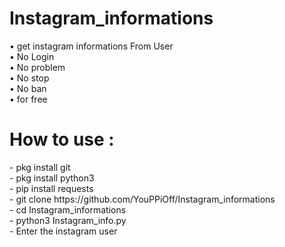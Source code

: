 <html>
<h1> Instagram_informations</h1>
• get instagram informations From User<br>  
• No Login<br>  
• No problem<br>  
• No stop<br> 
• No ban<br> 
• for free<br> 
<h1> How to use :<br> </h1>
- pkg install git<br> 
- pkg install python3<br> 
- pip install requests<br> 
- git clone https://github.com/YouPPiOff/Instagram_informations<br>
- cd Instagram_informations<br>
- python3 Instagram_info.py<br>
- Enter the instagram user<br> 
</html>
